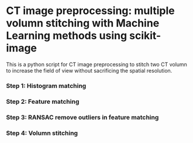 # CT image preprocessing: multiple volumn stitching with Machine Learning methods using scikit-image
This is a python script for CT image preprocessing to stitch two CT volumn to increase the field of view without sacrificing the spatial resolution. 
### Step 1: Histogram matching
### Step 2: Feature matching
### Step 3: RANSAC remove outliers in feature matching
### Step 4: Volumn stitching
